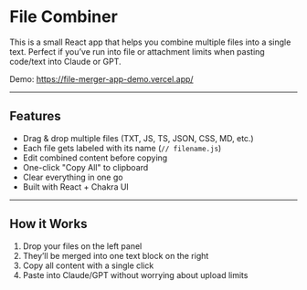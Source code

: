 # File Combiner

This is a small React app that helps you combine multiple files into a single text. Perfect if you’ve run into file or attachment limits when pasting code/text into Claude or GPT.

Demo: https://file-merger-app-demo.vercel.app/

---

## Features

- Drag & drop multiple files (TXT, JS, TS, JSON, CSS, MD, etc.)
- Each file gets labeled with its name (`// filename.js`)
- Edit combined content before copying
- One-click "Copy All" to clipboard
- Clear everything in one go
- Built with React + Chakra UI

---

## How it Works

1. Drop your files on the left panel
2. They’ll be merged into one text block on the right
3. Copy all content with a single click
4. Paste into Claude/GPT without worrying about upload limits


